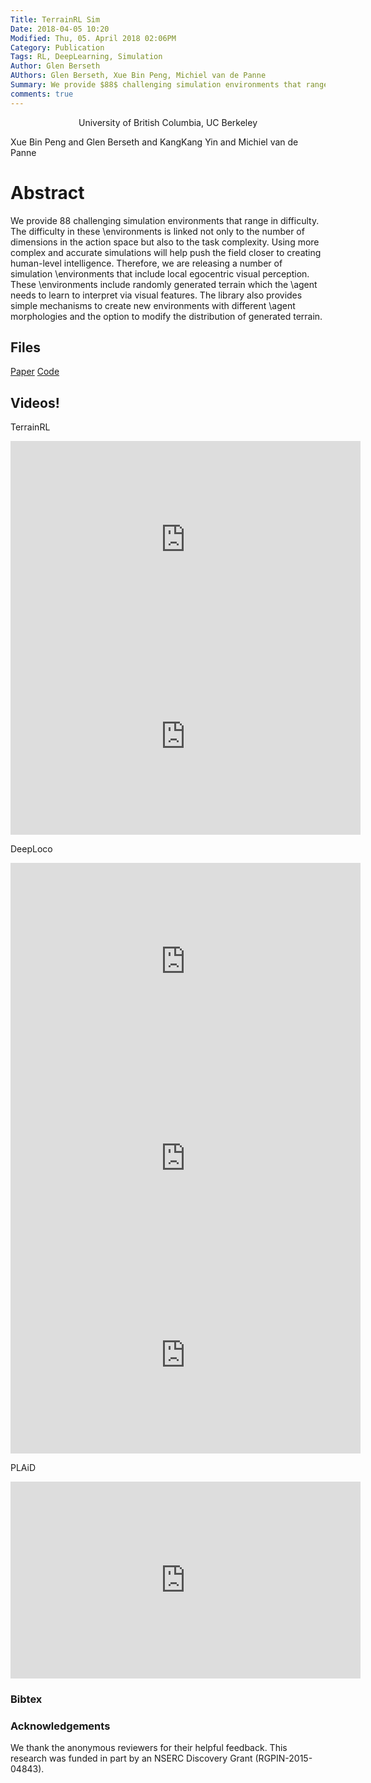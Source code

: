 ```yaml
---
Title: TerrainRL Sim
Date: 2018-04-05 10:20
Modified: Thu, 05. April 2018 02:06PM 
Category: Publication
Tags: RL, DeepLearning, Simulation
Author: Glen Berseth
AUthors: Glen Berseth, Xue Bin Peng, Michiel van de Panne
Summary: We provide $88$ challenging simulation environments that range in difficulty. The difficulty in these \environments is linked not only to the number of dimensions in the action space but also to the task complexity. Using more complex and accurate simulations will help push the field closer to creating human-level intelligence. Therefore, we are releasing a number of simulation \environments that include local egocentric visual perception. These \environments include randomly generated terrain which the \agent needs to learn to interpret via visual features. The library also provides simple mechanisms to create new environments with different \agent morphologies and the option to modify the distribution of generated terrain.
comments: true
---
```


<div align="center">
	<p>	
            University of British Columbia, UC Berkeley
    </p>
</div>

Xue Bin Peng and Glen Berseth and KangKang Yin and Michiel van de Panne

# Abstract

We provide $88$ challenging simulation environments that range in difficulty.
The difficulty in these \environments is linked not only to the number of dimensions in the action space but also to the task complexity.
Using more complex and accurate simulations will help push the field closer to creating human-level intelligence.
Therefore, we are releasing a number of simulation \environments that include local egocentric visual perception.
These \environments include randomly generated terrain which the \agent needs to learn to interpret via visual features.
The library also provides simple mechanisms to create new environments with different \agent morphologies and the option to modify the distribution of generated terrain.


## Files

[Paper](../projects/TerrainRLSim/paper.pdf)
[Code](https://github.com/UBCMOCCA/TerrainRLSim)

## Videos!

TerrainRL

<iframe width="560" height="315" src="https://www.youtube.com/embed/KPfzRSBzNX4" frameborder="0" allowfullscreen></iframe>
<br>
<iframe width="560" height="315" src="https://www.youtube.com/embed/A0BmHoujP9k" frameborder="0" allowfullscreen></iframe>
								
DeepLoco

<iframe width="560" height="315" src="https://www.youtube.com/embed/G4lT9CLyCNw" frameborder="0" allowfullscreen></iframe>
<iframe width="560" height="315" src="https://www.youtube.com/embed/hd1yvLWm6oA" frameborder="0" allowfullscreen></iframe>
<iframe width="560" height="315" src="https://www.youtube.com/embed/x-HrYko_MRU" frameborder="0" allowfullscreen></iframe>

PLAiD

<iframe width="560" height="315" src="https://www.youtube.com/embed/_DjHbHCXGk0" frameborder="0" ></iframe>

### Bibtex

### Acknowledgements

We thank the anonymous reviewers for their helpful feedback. This research was funded in part by an NSERC Discovery Grant (RGPIN-2015-04843).

